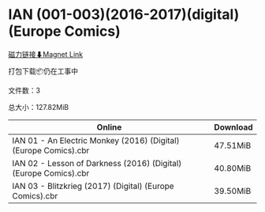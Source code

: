 # IAN (001-003)(2016-2017)(digital)(Europe Comics)

[磁力链接⬇Magnet Link](magnet:?xt=urn:btih:54180a2e8aa26759e910a3a7e8767001c7665895&dn=IAN%20%28001-003%29%282016-2017%29%28digital%29%28Europe%20Comics%29)

打包下载📦仍在工事中

文件数：3

总大小：127.82MiB

Online | Download
--- | ---
IAN 01 - An Electric Monkey (2016) (Digital) (Europe Comics).cbr | 47.51MiB
IAN 02 - Lesson of Darkness (2016) (Digital) (Europe Comics).cbr | 40.80MiB
IAN 03 - Blitzkrieg (2017) (Digital) (Europe Comics).cbr | 39.50MiB